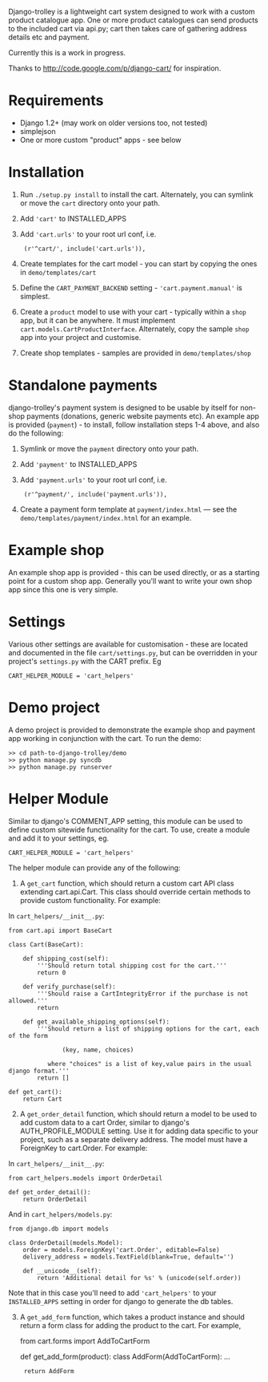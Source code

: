 Django-trolley is a lightweight cart system designed to 
work with a custom product catalogue app. One or more product catalogues 
can send products to the included cart via api.py; cart then takes care of 
gathering address details etc and payment.

Currently this is a work in progress.

Thanks to http://code.google.com/p/django-cart/ for inspiration.


# Requirements

* Django 1.2+ (may work on older versions too, not tested)
* simplejson
* One or more custom "product" apps - see below


# Installation

1. Run `./setup.py install` to install the cart. Alternately, you can symlink or move the `cart` directory onto your path.

2. Add `'cart'` to INSTALLED_APPS

3. Add `'cart.urls'` to your root url conf, i.e.
    
        (r'^cart/', include('cart.urls')),

4. Create templates for the cart model - you can start by copying
   the ones in `demo/templates/cart`
   
5. Define the `CART_PAYMENT_BACKEND` setting - `'cart.payment.manual'` is
   simplest.
   
6. Create a `product` model to use with your cart - typically within
   a `shop` app, but it can be anywhere. It must implement 
   `cart.models.CartProductInterface`. Alternately, copy the sample `shop` 
   app into your project and customise.
   
7. Create shop templates - samples are provided in `demo/templates/shop`


# Standalone payments

django-trolley's payment system is designed to be usable by itself for non-shop payments (donations, generic website payments etc). An example app is provided (`payment`) - to install, follow installation steps 1-4 above, and also do the following:

1. Symlink or move the `payment` directory onto your path.

2. Add `'payment'` to INSTALLED_APPS

3. Add `'payment.urls'` to your root url conf, i.e.
    
        (r'^payment/', include('payment.urls')),

4. Create a payment form template at `payment/index.html` — see the `demo/templates/payment/index.html` for an example.


# Example shop

An example shop app is provided - this can be used directly, or as a starting point for a custom shop app. Generally you'll want to write your own shop app since this one is very simple.


# Settings 

Various other settings are available for customisation - these are located and documented in the file `cart/settings.py`, but can be overridden in your project's  `settings.py` with the CART prefix. Eg

    CART_HELPER_MODULE = 'cart_helpers'


# Demo project

A demo project is provided to demonstrate the example shop and payment app working in conjunction with the cart. To run the demo:

    >> cd path-to-django-trolley/demo
    >> python manage.py syncdb
    >> python manage.py runserver


# Helper Module

Similar to django's COMMENT_APP setting, this module can be used to define custom sitewide
functionality for the cart. To use, create a module and add it to your settings, eg.

    CART_HELPER_MODULE = 'cart_helpers'

The helper module can provide any of the following:

1) A `get_cart` function, which should return a custom cart API class extending 
   cart.api.Cart. This class should override certain methods to provide custom 
   functionality. For example:

In `cart_helpers/__init__.py`:

    from cart.api import BaseCart

    class Cart(BaseCart):
        
        def shipping_cost(self):
            '''Should return total shipping cost for the cart.'''
            return 0
        
        def verify_purchase(self):
            '''Should raise a CartIntegrityError if the purchase is not allowed.'''
            return
        
        def get_available_shipping_options(self):
            '''Should return a list of shipping options for the cart, each of the form
                   
                   (key, name, choices)
                   
               where "choices" is a list of key,value pairs in the usual django format.'''
            return []
    
    def get_cart():
        return Cart

2) A `get_order_detail` function, which should return a model to be used to add custom
   data to a cart Order, similar to django's AUTH_PROFILE_MODULE setting. Use it for 
   adding data specific to your project, such as a separate delivery address. The model
   must have a ForeignKey to cart.Order. For example:

In `cart_helpers/__init__.py`:

    from cart_helpers.models import OrderDetail
    
    def get_order_detail():
        return OrderDetail
   
   And in `cart_helpers/models.py`:
    
    from django.db import models
    
    class OrderDetail(models.Model):
        order = models.ForeignKey('cart.Order', editable=False)
        delivery_address = models.TextField(blank=True, default='')
        
        def __unicode__(self):
            return 'Additional detail for %s' % (unicode(self.order))

   Note that in this case you'll need to add `'cart_helpers'` to your `INSTALLED_APPS` 
   setting in order for django to generate the db tables.

3) A `get_add_form` function, which takes a product instance and should return a form 
   class for adding the product to the cart. For example,
    
    from cart.forms import AddToCartForm
    
    def get_add_form(product):
        class AddForm(AddToCartForm):
            ...
        
        return AddForm
        
